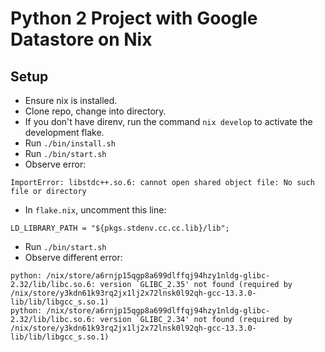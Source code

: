 # Python 2 Project with Google Datastore on Nix

## Setup

- Ensure nix is installed.
- Clone repo, change into directory.
- If you don't have direnv, run the command `nix develop` to activate the development flake.
- Run `./bin/install.sh`
- Run `./bin/start.sh`
- Observe error:
```
ImportError: libstdc++.so.6: cannot open shared object file: No such file or directory
```
- In `flake.nix`, uncomment this line:
```
LD_LIBRARY_PATH = "${pkgs.stdenv.cc.cc.lib}/lib";
```
- Run `./bin/start.sh`
- Observe different error:
```
python: /nix/store/a6rnjp15qgp8a699dlffqj94hzy1nldg-glibc-2.32/lib/libc.so.6: version `GLIBC_2.35' not found (required by /nix/store/y3kdn61k93rq2jx1lj2x72lnsk0l92qh-gcc-13.3.0-lib/lib/libgcc_s.so.1)
python: /nix/store/a6rnjp15qgp8a699dlffqj94hzy1nldg-glibc-2.32/lib/libc.so.6: version `GLIBC_2.34' not found (required by /nix/store/y3kdn61k93rq2jx1lj2x72lnsk0l92qh-gcc-13.3.0-lib/lib/libgcc_s.so.1)
```


